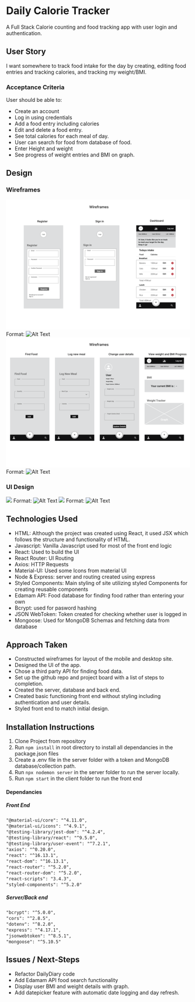 # Daily Calorie Tracker

A Full Stack Calorie counting and food tracking app with user login and authentication.

## User Story

I want somewhere to track food intake for the day by creating, editing food entries and tracking calories, and tracking my weight/BMI.

### Acceptance Criteria

User should be able to:

- Create an account
- Log in using credentials
- Add a food entry including calories
- Edit and delete a food entry.
- See total calories for each meal of day.
- User can search for food from database of food.
- Enter Height and weight
- See progress of weight entries and BMI on graph.

## Design

### Wireframes

![](/design/wireframe/wireframes-1.png)
Format: ![Alt Text](url)
![](/design/wireframe/wireframes-2.png)
Format: ![Alt Text](url)

### UI Design

![](/design/UI/UI-design-1.png)
Format: ![Alt Text](url)
![](/design/UI/UI-design-2.png)
Format: ![Alt Text](url)

## Technologies Used

- HTML: Although the project was created using React, it used JSX which follows the structure and functionality of HTML.
- Javascript: Vanilla Javascript used for most of the front end logic
- React: Used to build the UI
- React Router: UI Routing
- Axios: HTTP Requests
- Material-UI: Used some Icons from material UI
- Node & Express: server and routing created using express
- Styled Components: Main styling of site utilizing styled Components for creating reusable components
- Edamam API: Food database for finding food rather than entering your own
- Bcrypt: used for pasword hashing
- JSON WebToken: Token created for checking whether user is logged in
- Mongoose: Used for MongoDB Schemas and fetching data from database

## Approach Taken

- Constructed wireframes for layout of the mobile and desktop site.
- Designed the UI of the app.
- Chose a third party API for finding food data.
- Set up the github repo and project board with a list of steps to completion.
- Created the server, database and back end.
- Created basic functioning front end without styling including authentication and user details.
- Styled front end to match initial design.

## Installation Instructions

1. Clone Project from repository
2. Run `npm install` in root directory to install all dependancies in the package.json files
3. Create a .env file in the server folder with a token and MongoDB database/collection path.
4. Run `npx nodemon server` in the server folder to run the server locally.
5. Run `npm start` in the client folder to run the front end

#### Dependancies

##### Front End

    "@material-ui/core": "^4.11.0",
    "@material-ui/icons": "^4.9.1",
    "@testing-library/jest-dom": "^4.2.4",
    "@testing-library/react": "^9.5.0",
    "@testing-library/user-event": "^7.2.1",
    "axios": "^0.20.0",
    "react": "^16.13.1",
    "react-dom": "^16.13.1",
    "react-router": "^5.2.0",
    "react-router-dom": "^5.2.0",
    "react-scripts": "3.4.3",
    "styled-components": "^5.2.0"

##### Server/Back end

    "bcrypt": "^5.0.0",
    "cors": "^2.8.5",
    "dotenv": "^8.2.0",
    "express": "^4.17.1",
    "jsonwebtoken": "^8.5.1",
    "mongoose": "^5.10.5"

## Issues / Next-Steps

- Refactor DailyDiary code
- Add Edamam API food search functionality
- Display user BMI and weight details with graph.
- Add datepicker feature with automatic date logging and day refresh.
